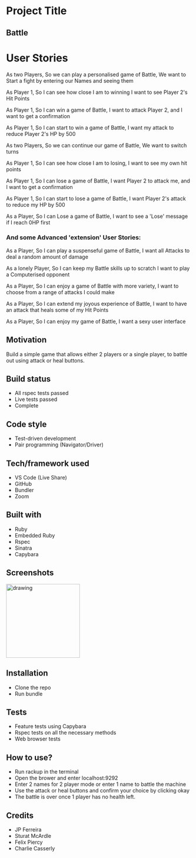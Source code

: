 # Project Title
## Battle

# User Stories

As two Players,
So we can play a personalised game of Battle,
We want to Start a fight by entering our Names and seeing them

As Player 1,
So I can see how close I am to winning
I want to see Player 2's Hit Points

As Player 1,
So I can win a game of Battle,
I want to attack Player 2, and I want to get a confirmation

As Player 1,
So I can start to win a game of Battle,
I want my attack to reduce Player 2's HP by 500

As two Players,
So we can continue our game of Battle,
We want to switch turns

As Player 1,
So I can see how close I am to losing,
I want to see my own hit points

As Player 1,
So I can lose a game of Battle,
I want Player 2 to attack me, and I want to get a confirmation

As Player 1,
So I can start to lose a game of Battle,
I want Player 2's attack to reduce my HP by 500

As a Player,
So I can Lose a game of Battle,
I want to see a 'Lose' message if I reach 0HP first

### And some Advanced 'extension' User Stories:

As a Player,
So I can play a suspenseful game of Battle,
I want all Attacks to deal a random amount of damage

As a lonely Player,
So I can keep my Battle skills up to scratch
I want to play a Computerised opponent

As a Player,
So I can enjoy a game of Battle with more variety,
I want to choose from a range of attacks I could make

As a Player,
So I can extend my joyous experience of Battle,
I want to have an attack that heals some of my Hit Points

As a Player,
So I can enjoy my game of Battle,
I want a sexy user interface

## Motivation

Build a simple game that allows either 2 players or a single player, to battle out using attack or heal buttons.

## Build status
* All rspec tests passed
* Live tests passed
* Complete

## Code style
* Test-driven development
* Pair programming (Navigator/Driver)

## Tech/framework used
* VS Code (Live Share)
* GitHub
* Bundler
* Zoom

## Built with
* Ruby
* Embedded Ruby
* Rspec
* Sinatra
* Capybara

## Screenshots

<img src="drawing.jpg" alt="drawing" style="width:200px;"/>

## Installation
* Clone the repo
* Run bundle

## Tests
* Feature tests using Capybara
* Rspec tests on all the necessary methods
* Web browser tests

## How to use?
* Run rackup in the terminal
* Open the brower and enter localhost:9292
* Enter 2 names for 2 player mode or enter 1 name to battle the machine
* Use the attack or heal buttons and confirm your choice by clicking okay
* The battle is over once 1 player has no health left.

## Credits
* JP Ferreira
* Sturat McArdle
* Felix Piercy
* Charlie Casserly